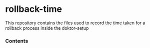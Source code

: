# rollback-time
This repository contains the files used to record the time taken for a rollback process inside the doktor-setup

### Contents 

